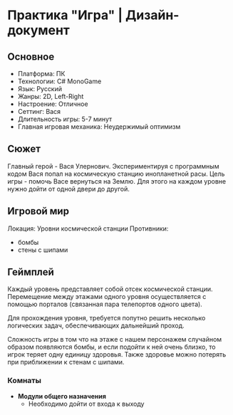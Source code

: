# Практика "Игра" | Дизайн-документ
## Основное
+ Платформа: ПК
+ Технологии: C# MonoGame
+ Язык: Русский
+ Жанры: 2D, Left-Right
+ Настроение: Отличное
+ Сеттинг: Вася
+ Длительность игры: 5-7 минут
+ Главная игровая механика: Неудержимый оптимизм
## Сюжет
Главный герой - Вася Улернович. 
Экспериментируя с программным кодом Вася попал на космическую станцию инопланетной расы. 
Цель игры - помочь Васе вернуться на Землю. Для этого на каждом уровне нужно дойти от одной двери до другой.
## Игровой мир
Локация: Уровни космической станции 
Противники: 
+ бомбы
+ стены с шипами
## Геймплей
Каждый уровень представляет собой отсек космической станции. Перемещение между этажами одного уровня осуществляется с помощью порталов (связанная пара телепортов одного цвета).

Для прохождения уровня, требуется попутно решить несколько логических задач, обеспечивающих дальнейший проход.

Сложность игры в том что на этаже с нашем персонажем случайном образом появляются бомбы, и если подойти к ней очень близко, то игрок теряет одну единицу здоровья. Также здоровье можно потерять при приближении к стенам с шипами.
### Комнаты
+ **Модули общего назначения** 
  + Необходимо дойти от входа к выходу
